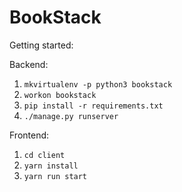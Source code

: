 # BookStack

Getting started:

Backend:

1. `mkvirtualenv -p python3 bookstack`
2. `workon bookstack`
3. `pip install -r requirements.txt`
4. `./manage.py runserver`

Frontend:

1. `cd client`
2. `yarn install`
3. `yarn run start`